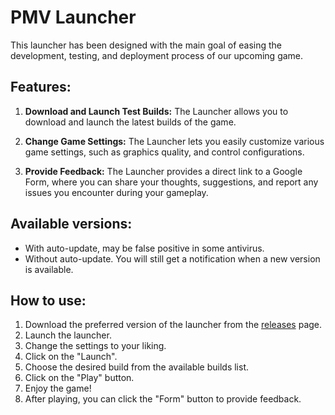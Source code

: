 # PMV Launcher

This launcher has been designed with the main goal of easing the development, testing, and deployment process of our upcoming game.

## Features:

1. **Download and Launch Test Builds:** The Launcher allows you to download and launch the latest builds of the game.

2. **Change Game Settings:** The Launcher lets you easily customize various game settings, such as graphics quality, and control configurations.

3. **Provide Feedback:** The Launcher provides a direct link to a Google Form, where you can share your thoughts, suggestions, and report any issues you encounter during your gameplay.

## Available versions:
- With auto-update, may be false positive in some antivirus.
- Without auto-update. You will still get a notification when a new version is available.

## How to use:
1. Download the preferred version of the launcher from the [releases](https://github.com/MikeAtom/PMV-Launcher/releases) page.
2. Launch the launcher.
3. Change the settings to your liking.
4. Click on the "Launch".
5. Choose the desired build from the available builds list.
6. Click on the "Play" button.
7. Enjoy the game!
8. After playing, you can click the "Form" button to provide feedback.
